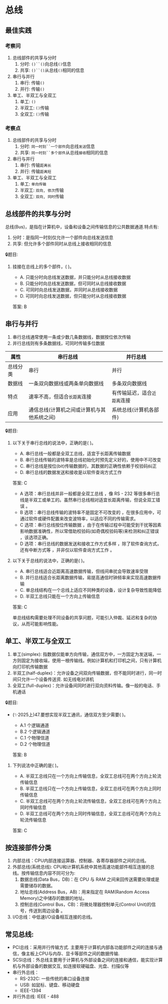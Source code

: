 # 总线

## 最佳实践

### 考察问

1. 总线部件的共享与分时
    1. 分时: `()``()`向总线`()`信息
    2. 共享: `()``()`从总线`()`相同的信息
2. 串行与并行
    1. 串行: 传输`()`
    2. 并行: 传输`()`
3. 单工、半双工与全双工
    1. 单工: `()`
    2. 半双工: `()`传输
    3. 全双工: `()`传输

### 考察点

1. 总线部件的共享与分时
    1. 分时: `同一时刻``一个部件`向总线`发送`信息
    2. 共享: `同一时刻``多个部件`从总线`接收`相同的信息
2. 串行与并行
    1. 串行: 传输`距离长`
    2. 并行: 传输`距离短`
3. 单工、半双工与全双工
    1. 单工: `单向传输`
    2. 半双工: `双向, 依次`传输
    3. 全双工: `双向, 同时`传输

## 总线部件的共享与分时

总线(Bus)，是指在计算机中，设备和设备之间传输信息的公共数据通道.特点有:

1. 分时：是指同一时刻仅允许一个部件向总线发送信息
2. 共享: 但允许多个部件同时从总线上接收相同的信息

🔒题目:

1. 挂接在总线上的多个部件，(  )。

    - A. 只能分时向总线发送数据，并只能分时从总线接收数据
    - B. 只能分时向总线发送数据，但可同时从总线接收数据
    - C. 可同时向总线发送数据，并同时从总线接收数据
    - D. 可同时向总线发送数据，但只能分时从总线接收数据 

    答案: B


## 串行与并行

1. 串行总线通常使用一条或少数几条数据线，数据按位依次传输
2. 并行总线则有多条数据线，可同时传输多位数据

|属性|串行总线|并行总线|
| ---- | ---- | ---- |
|总线分类|串行|并行|
|数据线|一条双向数据线或两条单向数据线|多条双向数据线|
|特点|速率不高，但适合`长距离`连接|有传输延迟，适合`近距离`连接|
|应用|通信总线(计算机之间或计算机与其他系统之间)|系统总线(计算机各部件)|



🔒题目:

1. 以下关于串行总线的说法中，正确的是(  )。

    - A. 串行总线一般都是全双工总线，适宜于长距离传输数据
    - B. 串行总线传输的波特率是总线初始化时预先定义好的，使用中不可改变
    - C. 串行总线是按位(bit)传输数据的，其数据的正确性依赖于校验码纠正
    - D. 串行总线的数据发送和接收是以软件查询方式工作 

    答案: C
    - A 选项：串行总线并非一般都是全双工总线 ，像 RS - 232 等很多串行总线是半双工或单工的。虽然串行总线相对适宜长距离传输，但说全双工错误 。
    - B 选项：串行总线传输的波特率不是固定不可改变的 ，在很多应用中，可通过软件或硬件配置来改变波特率，以适应不同的传输需求。
    - C 选项：串行总线按位传输数据 ，由于在传输过程中可能受到干扰等因素影响数据准确性，所以常借助校验码(如奇偶校验码等)来检测和纠正错误 ，该选项正确。
    - D 选项：串行总线的数据发送和接收工作方式多样 ，除了软件查询方式，还有中断方式等 ，并非仅以软件查询方式工作 。


2. 以下关于总线的说法中，正确的是( )。

    - A. 串行总线适合近距离高速数据传输，但线间串扰会导致速率受限
    - B. 并行总线适合长距离数据传输，易提高通信时钟频率来实现高速数据传输
    - C. 单总线结构在一个总线上适应不同种类的设备，设计复杂导致性能降低
    - D. 半双工总线只能在一个方向上传输信息

    答案: C

    单总线结构需要处理不同设备的共享问题，可能引入仲裁、延迟和复杂的协议，从而可能影响性能。


## 单工、半双工与全双工

1. 单工(simplex): 指数据仅能单方向传输，通信双方中，一方固定为发送端，一方则固定为接收端，使用一根传输线。例如计算机和打印机之间，只有计算机向打印机传输数据
2. 半双工(half-duplex)：允许设备之间双向传输数据，但不能同时进行，同一时间只允许一个设备传送资. 如无线电对讲机
3. 全双工(full-duplex)：允许设备间同时进行双向资料传输。像一般的电话、手机通话


🔒题目:

- (✨2025上)47.要想实现半双工通讯，通信双方至少需要( )。
    - A.1 个逻辑通道
    - B.2 个逻辑通道
    - C.1 个物理信道
    - D.2 个物理信道

    答案: B

1. 下列说法中正确的是(  )。
    - A. 半双工总线只在一个方向上传输信息，全双工总线可在两个方向上轮流传输信息
    - B. 半双工总线只在一个方向上传输信息，全双工总线可在两个方向上同时传输信息
    - C. 半双工总线可在两个方向上轮流传输信息，全双工总线可在两个方向上同时传输信息
    - D. 半双工总线可在两个方向上同时传输信息，全双工总线可在两个方向上轮流传输信息 

    答案: C





## 按连接部件分类

1. 内部总线：CPU内部连接运算器、控制器、各寄存器部件之间的总线。
2. 外部总线(系统总线): CPU和计算机系统中其他高速功能部件相互连接的总线。按传输信息内容不同可分为:
    1. 数据总线(Data Bus，DB)：在 CPU 与 RAM 之间来回传送需要处理或是需要储存的数据。
    2. 地址总线(Address Bus，AB)：用来指定在 RAM(Random Access Memory)之中储存的数据的地址。
    3. 控制总线(Control Bus，CB)：将微处理器控制单元(Control Unit)的信号，传送到周边设备 。
3. I/O总线：中低速I/O设备相互连接的总线。

## 常见总线:

- PCI总线：采用并行传输方式. 主要用于计算机内部各功能部件之间的连接与通信，像主板上CPU与内存、显卡等部件之间的数据传输.
- SCSI总线：外总线主要用于计算机与外部设备之间的连接和通信，能实现计算机与外部设备的数据交互, 如连接软硬磁盘、光盘、扫描仪等
- 串行外总线：
    - RS-232C: 一些传统的串口设备连接
    - USB: 如鼠标、键盘、移动硬盘
    - IEEE-1394
- 并行外总线: IEEE - 488